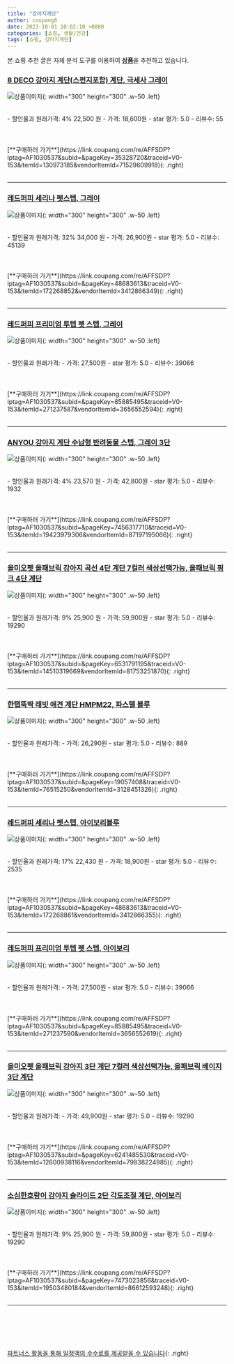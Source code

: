 ```yaml
---
title: "강아지계단"
author: coupang6
date: 2023-10-01 10:02:10 +0800
categories: [쇼핑, 생활/건강]
tags: [쇼핑, 강아지계단]
---
```


본 쇼핑 추천 글은 자체 분석 도구를 이용하여 [**상품**](https://link.coupang.com/a/bao1ui)을 추천하고 있습니다.

### [8 DECO 강아지 계단(스펀지포함) 계단, 극세사 그레이](https://link.coupang.com/re/AFFSDP?lptag=AF1030537&subid=&pageKey=35328720&traceid=V0-153&itemId=130973185&vendorItemId=71529609918)

![상품이미지](https://thumbnail10.coupangcdn.com/thumbnails/remote/230x230ex/image/vendor_inventory/f109/7addac0f3d733623dd59b72033926a82782bbc2467caf25e244fb105cb23.png){: width="300" height="300" .w-50 .left}


<br>
- 할인율과 원래가격: 4%  22,500   원
- 가격: 18,600원
- star 평가: 5.0
- 리뷰수: 55
<br>
<br>
<br>
<br>
[**구매하러 가기**](https://link.coupang.com/re/AFFSDP?lptag=AF1030537&subid=&pageKey=35328720&traceid=V0-153&itemId=130973185&vendorItemId=71529609918){: .right}
<br>
<br>

---

### [레드퍼피 세리나 펫스텝, 그레이](https://link.coupang.com/re/AFFSDP?lptag=AF1030537&subid=&pageKey=48683613&traceid=V0-153&itemId=172268852&vendorItemId=3412866349)

![상품이미지](https://thumbnail9.coupangcdn.com/thumbnails/remote/230x230ex/image/retail/images/211717021066769-2e63a1b8-c0f1-4978-9504-a01c77be4686.jpg){: width="300" height="300" .w-50 .left}


<br>
- 할인율과 원래가격: 32%  34,000   원
- 가격: 26,900원
- star 평가: 5.0
- 리뷰수: 45139
<br>
<br>
<br>
<br>
[**구매하러 가기**](https://link.coupang.com/re/AFFSDP?lptag=AF1030537&subid=&pageKey=48683613&traceid=V0-153&itemId=172268852&vendorItemId=3412866349){: .right}
<br>
<br>

---

### [레드퍼피 프리미엄 투텝 펫 스텝, 그레이](https://link.coupang.com/re/AFFSDP?lptag=AF1030537&subid=&pageKey=85885495&traceid=V0-153&itemId=271237587&vendorItemId=3656552594)

![상품이미지](https://thumbnail10.coupangcdn.com/thumbnails/remote/230x230ex/image/retail/images/8384874374185749-c39a4e35-7a66-4f0d-8c3c-e52561611548.jpg){: width="300" height="300" .w-50 .left}


<br>
- 할인율과 원래가격: 
- 가격: 27,500원
- star 평가: 5.0
- 리뷰수: 39066
<br>
<br>
<br>
<br>
[**구매하러 가기**](https://link.coupang.com/re/AFFSDP?lptag=AF1030537&subid=&pageKey=85885495&traceid=V0-153&itemId=271237587&vendorItemId=3656552594){: .right}
<br>
<br>

---

### [ANYOU 강아지 계단 수납형 반려동물 스텝, 그레이 3단](https://link.coupang.com/re/AFFSDP?lptag=AF1030537&subid=&pageKey=7456317710&traceid=V0-153&itemId=19423979306&vendorItemId=87197195066)

![상품이미지](https://thumbnail7.coupangcdn.com/thumbnails/remote/230x230ex/image/vendor_inventory/d230/1d44d35663ae9a72e5afd2f6e278de2b0a2c050fc0a1cc277bbb52d3ccdb.jpg){: width="300" height="300" .w-50 .left}


<br>
- 할인율과 원래가격: 4%  23,570   원
- 가격: 42,800원
- star 평가: 5.0
- 리뷰수: 1932
<br>
<br>
<br>
<br>
[**구매하러 가기**](https://link.coupang.com/re/AFFSDP?lptag=AF1030537&subid=&pageKey=7456317710&traceid=V0-153&itemId=19423979306&vendorItemId=87197195066){: .right}
<br>
<br>

---

### [올미오펫 올패브릭 강아지 곡선 4단 계단 7컬러 색상선택가능, 올패브릭 핑크 4단 계단](https://link.coupang.com/re/AFFSDP?lptag=AF1030537&subid=&pageKey=6531791195&traceid=V0-153&itemId=14510319669&vendorItemId=81753251870)

![상품이미지](https://thumbnail8.coupangcdn.com/thumbnails/remote/230x230ex/image/vendor_inventory/74b0/e0ec0709293565d005473352efc507099525b56d7138178317022b6f813d.jpg){: width="300" height="300" .w-50 .left}


<br>
- 할인율과 원래가격: 9%  25,900   원
- 가격: 59,900원
- star 평가: 5.0
- 리뷰수: 19290
<br>
<br>
<br>
<br>
[**구매하러 가기**](https://link.coupang.com/re/AFFSDP?lptag=AF1030537&subid=&pageKey=6531791195&traceid=V0-153&itemId=14510319669&vendorItemId=81753251870){: .right}
<br>
<br>

---

### [한탭뚝딱 래빗 애견 계단 HMPM22, 파스텔 블루](https://link.coupang.com/re/AFFSDP?lptag=AF1030537&subid=&pageKey=19057408&traceid=V0-153&itemId=76515250&vendorItemId=3128451326)

![상품이미지](https://thumbnail8.coupangcdn.com/thumbnails/remote/230x230ex/image/retail/images/2017/04/17/12/3/e434a979-53a7-4786-9f09-44d04225f5d3.jpg){: width="300" height="300" .w-50 .left}


<br>
- 할인율과 원래가격: 
- 가격: 26,290원
- star 평가: 5.0
- 리뷰수: 889
<br>
<br>
<br>
<br>
[**구매하러 가기**](https://link.coupang.com/re/AFFSDP?lptag=AF1030537&subid=&pageKey=19057408&traceid=V0-153&itemId=76515250&vendorItemId=3128451326){: .right}
<br>
<br>

---

### [레드퍼피 세리나 펫스텝, 아이보리블루](https://link.coupang.com/re/AFFSDP?lptag=AF1030537&subid=&pageKey=48683613&traceid=V0-153&itemId=172268861&vendorItemId=3412866355)

![상품이미지](https://thumbnail6.coupangcdn.com/thumbnails/remote/230x230ex/image/product/image/vendoritem/2019/03/26/3412866355/a49b2e8f-06b2-4820-b333-4a2f1dbff994.jpg){: width="300" height="300" .w-50 .left}


<br>
- 할인율과 원래가격: 17%  22,430   원
- 가격: 18,900원
- star 평가: 5.0
- 리뷰수: 2535
<br>
<br>
<br>
<br>
[**구매하러 가기**](https://link.coupang.com/re/AFFSDP?lptag=AF1030537&subid=&pageKey=48683613&traceid=V0-153&itemId=172268861&vendorItemId=3412866355){: .right}
<br>
<br>

---

### [레드퍼피 프리미엄 투텝 펫 스텝, 아이보리](https://link.coupang.com/re/AFFSDP?lptag=AF1030537&subid=&pageKey=85885495&traceid=V0-153&itemId=271237590&vendorItemId=3656552619)

![상품이미지](https://thumbnail8.coupangcdn.com/thumbnails/remote/230x230ex/image/retail/images/8384619314656428-08eaa567-88ae-4508-b155-87ec901cb789.jpg){: width="300" height="300" .w-50 .left}


<br>
- 할인율과 원래가격: 
- 가격: 27,500원
- star 평가: 5.0
- 리뷰수: 39066
<br>
<br>
<br>
<br>
[**구매하러 가기**](https://link.coupang.com/re/AFFSDP?lptag=AF1030537&subid=&pageKey=85885495&traceid=V0-153&itemId=271237590&vendorItemId=3656552619){: .right}
<br>
<br>

---

### [올미오펫 올패브릭 강아지 3단 계단 7컬러 색상선택가능, 올패브릭 베이지 3단 계단](https://link.coupang.com/re/AFFSDP?lptag=AF1030537&subid=&pageKey=6241485530&traceid=V0-153&itemId=12600938116&vendorItemId=79838224985)

![상품이미지](https://thumbnail8.coupangcdn.com/thumbnails/remote/230x230ex/image/vendor_inventory/ba57/bf6847245aef2f36e766ddab1bcbef04c82817d2b78503ce8afe84140e5f.jpg){: width="300" height="300" .w-50 .left}


<br>
- 할인율과 원래가격: 
- 가격: 49,900원
- star 평가: 5.0
- 리뷰수: 19290
<br>
<br>
<br>
<br>
[**구매하러 가기**](https://link.coupang.com/re/AFFSDP?lptag=AF1030537&subid=&pageKey=6241485530&traceid=V0-153&itemId=12600938116&vendorItemId=79838224985){: .right}
<br>
<br>

---

### [소심한호랑이 강아지 슬라이드 2단 각도조절 계단, 아이보리](https://link.coupang.com/re/AFFSDP?lptag=AF1030537&subid=&pageKey=7473023856&traceid=V0-153&itemId=19503480184&vendorItemId=86612593248)

![상품이미지](https://thumbnail6.coupangcdn.com/thumbnails/remote/230x230ex/image/retail/images/5470881432628654-32224c1c-977f-458b-8c67-53eff100e514.jpg){: width="300" height="300" .w-50 .left}


<br>
- 할인율과 원래가격: 9%  25,900   원
- 가격: 59,800원
- star 평가: 5.0
- 리뷰수: 19290
<br>
<br>
<br>
<br>
[**구매하러 가기**](https://link.coupang.com/re/AFFSDP?lptag=AF1030537&subid=&pageKey=7473023856&traceid=V0-153&itemId=19503480184&vendorItemId=86612593248){: .right}
<br>
<br>

---
<br><br><br><br><br> [파트너스 활동을 통해 일정액의 수수료를 제공받을 수 있습니다](https://link.coupang.com/a/bao1ui){: .right}